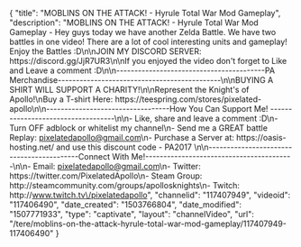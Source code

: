 {
    "title": "MOBLINS ON THE ATTACK! - Hyrule Total War Mod Gameplay",
    "description": "MOBLINS ON THE ATTACK! - Hyrule Total War Mod Gameplay - Hey guys today we have another Zelda Battle. We have two battles in one video! There are a lot of cool interesting units and gameplay! Enjoy the Battles :D\n\nJOIN MY DISCORD SERVER: https:\/\/discord.gg\/JjR7UR3\n\nIf you enjoyed the video don't forget to Like and Leave a comment :D\n\n-----------------------------------------PA Merchandise---------------------------------------------\n\nBUYING A SHIRT WILL SUPPORT A CHARITY!\n\nRepresent the Knight's of Apollo!\nBuy a T-shirt Here: https:\/\/teespring.com\/stores\/pixelated-apollo\n\n----------------------------------How You Can Support Me! -----------------------------------\n\n- Like, share and leave a comment :D\n- Turn OFF adblock or whitelist my channel\n- Send me a GREAT battle Replay: pixelatedapollo@gmail.com\n- Purchase a Server at: https:\/\/oasis-hosting.net\/ and use this discount code - PA2017 \n\n------------------------------------------Connect With Me!-----------------------------------------\n\n- Email: pixelatedapollo@gmail.com\n- Twitter: https:\/\/twitter.com\/PixelatedApollo\n- Steam Group:  http:\/\/steamcommunity.com\/groups\/apollosknights\n- Twitch: http:\/\/www.twitch.tv\/pixelatedapollo",
    "channelid": "117407949",
    "videoid": "117406490",
    "date_created": "1503766804",
    "date_modified": "1507771933",
    "type": "captivate",
    "layout": "channelVideo",
    "url": "\/tere\/moblins-on-the-attack-hyrule-total-war-mod-gameplay\/117407949-117406490"
}